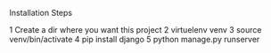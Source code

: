 Installation Steps

1 Create a dir where you want this project
2 virtuelenv venv
3 source venv/bin/activate
4 pip install django
5 python manage.py runserver
